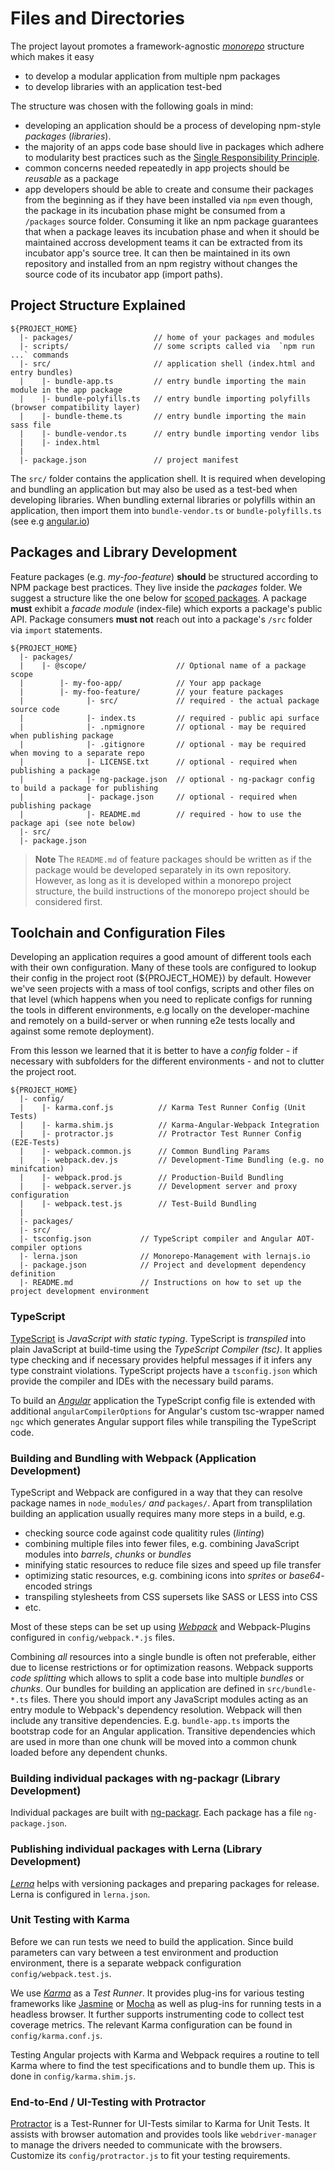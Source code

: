 # Files and Directories

The project layout promotes a framework-agnostic *[monorepo](https://github.com/lerna/lerna#readme)*
structure which makes it easy
- to develop a modular application from multiple npm packages
- to develop libraries with an application test-bed

The structure was chosen with the following goals in mind:

- developing an application should be a process of developing npm-style *packages* (*libraries*).
- the majority of an apps code base should live in packages which adhere to modularity best practices such as the [Single Responsibility Principle](https://en.wikipedia.org/wiki/Single_responsibility_principle).
- common concerns needed repeatedly in app projects should be *reusable* as a package
- app developers should be able to create and consume their packages from the beginning as if they have been installed via `npm` even though, the package in its incubation phase might be consumed from a `/packages` source folder. Consuming it like an npm package guarantees that when a package leaves its incubation phase and when it should be maintained accross development teams it can be extracted from its incubator app's source tree. It can then be maintained in its own repository and installed from an npm registry without changes the source code of its incubator app (import paths).


## Project Structure Explained

```
${PROJECT_HOME}
  |- packages/                  // home of your packages and modules
  |- scripts/                   // some scripts called via  `npm run ...` commands
  |- src/                       // application shell (index.html and entry bundles)
  |    |- bundle-app.ts         // entry bundle importing the main module in the app package
  |    |- bundle-polyfills.ts   // entry bundle importing polyfills (browser compatibility layer)
  |    |- bundle-theme.ts       // entry bundle importing the main sass file
  |    |- bundle-vendor.ts      // entry bundle importing vendor libs
  |    |- index.html
  |
  |- package.json               // project manifest
```

The `src/` folder contains the application shell. It is required when developing and bundling an application but may also be used as a test-bed when developing libraries. When bundling external libraries or polyfills within an application, then import them into `bundle-vendor.ts` or `bundle-polyfills.ts` (see e.g [angular.io](https://angular.io))

## Packages and Library Development

Feature packages (e.g. *my-foo-feature*) **should** be structured according to NPM
package best practices. They live inside the *packages* folder. We suggest a
structure like the one below for [scoped packages](https://docs.npmjs.com/getting-started/scoped-packages). A package **must** exhibit a *facade module* (index-file) which exports a package's public API. Package consumers **must not** reach out into a package's `/src` folder via `import` statements.
```
${PROJECT_HOME}
  |- packages/
  |    |- @scope/                    // Optional name of a package scope
  |        |- my-foo-app/            // Your app package
  |        |- my-foo-feature/        // your feature packages
  |              |- src/             // required - the actual package source code
  |              |- index.ts         // required - public api surface
  |              |- .npmignore       // optional - may be required when publishing package
  |              |- .gitignore       // optional - may be required when moving to a separate repo
  |              |- LICENSE.txt      // optional - required when publishing a package
  |              |- ng-package.json  // optional - ng-packagr config to build a package for publishing
  |              |- package.json     // optional - required when publishing package
  |              |- README.md        // required - how to use the package api (see note below)
  |- src/
  |- package.json
```

> **Note** The `README.md` of feature packages should be written as if the package would be developed separately in its own repository. However, as long as it is developed within a monorepo project structure, the build instructions of the monorepo project should be considered first.

## Toolchain and Configuration Files

Developing an application requires a good amount of different tools each with their own configuration. Many of these tools are configured to lookup their config in the project root (${PROJECT_HOME}) by default. However we've seen projects with a mass of tool configs, scripts and other files on that level (which happens when you need to replicate configs for running the tools in different environments, e.g locally on the developer-machine and remotely on a build-server or when running e2e tests locally and against some remote deployment).

From this lesson we learned that it is better to have a *config* folder - if necessary with subfolders for the different environments - and not to clutter the project root.

```
${PROJECT_HOME}
  |- config/
  |    |- karma.conf.js          // Karma Test Runner Config (Unit Tests)
  |    |- karma.shim.js          // Karma-Angular-Webpack Integration
  |    |- protractor.js          // Protractor Test Runner Config (E2E-Tests)
  |    |- webpack.common.js      // Common Bundling Params
  |    |- webpack.dev.js         // Development-Time Bundling (e.g. no minifcation)
  |    |- webpack.prod.js        // Production-Build Bundling
  |    |- webpack.server.js      // Development server and proxy configuration
  |    |- webpack.test.js        // Test-Build Bundling
  |
  |- packages/
  |- src/
  |- tsconfig.json           // TypeScript compiler and Angular AOT-compiler options
  |- lerna.json              // Monorepo-Management with lernajs.io
  |- package.json            // Project and development dependency definition
  |- README.md               // Instructions on how to set up the project development environment
```

### TypeScript

[TypeScript](https://www.typescriptlang.org) is *JavaScript with static typing*. TypeScript is *transpiled* into plain JavaScript at build-time using the *TypeScript Compiler (tsc)*. It applies type checking and if necessary provides
helpful messages if it infers any type constraint violations. TypeScript projects have a `tsconfig.json` which provide the compiler and IDEs with the necessary build params.

To build an *[Angular](https://angular.io/)* application the TypeScript config file is extended with additional `angularCompilerOptions` for Angular's custom tsc-wrapper named `ngc` which generates Angular support files while transpiling the TypeScript code.

### Building and Bundling with Webpack (Application Development)

TypeScript and Webpack are configured in a way that they can resolve package names in `node_modules/` *and* `packages/`. Apart from transplilation building an application usually requires many more steps in a build, e.g.

- checking source code against code qualitity rules (*linting*)
- combining multiple files into fewer files, e.g. combining JavaScript modules into *barrels*, *chunks* or *bundles*
- minifying static resources to reduce file sizes and speed up file transfer
- optimizing static resources, e.g. combining icons into *sprites* or *base64*-encoded strings
- transpiling stylesheets from CSS supersets like SASS or LESS into CSS
- etc.

Most of these steps can be set up using *[Webpack](https://webpack.js.org)* and Webpack-Plugins configured in `config/webpack.*.js` files.

Combining *all* resources into a single bundle is often not preferable, either due to license restrictions or for optimization reasons. Webpack supports *code splitting* which allows to split a code base into multiple *bundles*
or *chunks*. Our bundles for building an application are defined in `src/bundle-*.ts` files. There you should import any JavaScript modules acting as an entry module to Webpack's dependency resolution. Webpack will then include
any transitive dependencies. E.g. `bundle-app.ts` imports the bootstrap code for an Angular application. Transitive dependencies which are used in more than one chunk will be moved into a common chunk loaded before any dependent chunks.

### Building individual packages with ng-packagr (Library Development)

Individual packages are built with [ng-packagr](https://github.com/dherges/ng-packagr).
Each package has a file `ng-package.json`.

### Publishing individual packages with Lerna (Library Development)

*[Lerna](https://github.com/lerna/lerna#readme)* helps with versioning packages
and preparing packages for release. Lerna is configured in `lerna.json`.

### Unit Testing with Karma

Before we can run tests we need to build the application. Since build parameters can vary between a test environment and production environment, there is a separate webpack configuration `config/webpack.test.js`.

We use *[Karma](https://karma-runner.github.io)* as a *Test Runner*. It provides plug-ins for various testing frameworks like [Jasmine](https://jasmine.github.io) or [Mocha](https://mochajs.org/) as well as plug-ins for running tests in a headless browser. It further supports instrumenting code to collect test coverage metrics. The relevant Karma configuration can be found in `config/karma.conf.js`.

Testing Angular projects with Karma and Webpack requires a routine to tell Karma where to find the test specifications and to bundle them up. This is done in `config/karma.shim.js`.

### End-to-End / UI-Testing with Protractor

[Protractor](http://www.protractortest.org) is a Test-Runner for UI-Tests similar
to Karma for Unit Tests. It assists with browser automation and provides tools
like `webdriver-manager` to manage the drivers needed to communicate with the
browsers. Customize its `config/protractor.js` to fit your testing requirements.
